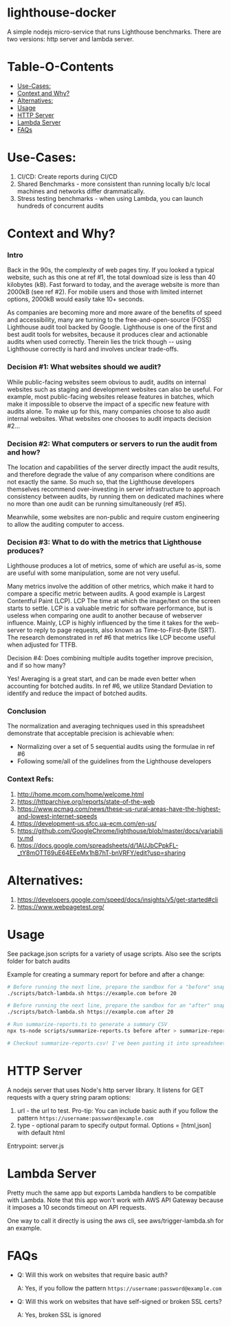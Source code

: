# lighthouse-docker

A simple nodejs micro-service that runs Lighthouse benchmarks. There are two versions: http server and lambda server.

# Table-O-Contents

- [Use-Cases:](#use-cases)
- [Context and Why?](#context-and-why)
- [Alternatives:](#alternatives)
- [Usage](#usage)
- [HTTP Server](#http-server)
- [Lambda Server](#lambda-server)
- [FAQs](#faqs)


# Use-Cases:

1. CI/CD: Create reports during CI/CD
2. Shared Benchmarks - more consistent than running locally b/c local machines and networks differ drammatically.
3. Stress testing benchmarks - when using Lambda, you can launch hundreds of concurrent audits


# Context and Why?

### Intro

Back in the 90s, the complexity of web pages tiny. If you looked a typical website, such as this one at ref #1, the total download size is less than 40 kilobytes (kB). Fast forward to today, and the average website is more than 2000kB (see ref #2). For mobile users and those with limited internet options, 2000kB would easily take 10+ seconds.

As companies are becoming more and more aware of the benefits of speed and accessibility, many are turning to the free-and-open-source (FOSS) Lighthouse audit tool backed by Google. Lighthouse is one of the first and best audit tools for websites, because it produces clear and actionable audits when used correctly. Therein lies the trick though -- using Lighthouse correctly is hard and involves unclear trade-offs.

### Decision #1: What websites should we audit?

While public-facing websites seem obvious to audit, audits on internal websites such as staging and development websites can also be useful. For example, most public-facing websites release features in batches, which make it impossible to observe the impact of a specific new feature with audits alone. To make up for this, many companies choose to also audit internal websites. What websites one chooses to audit impacts decision #2…

### Decision #2: What computers or servers to run the audit from and how?

The location and capabilities of the server directly impact the audit results, and therefore degrade the value of any comparison where conditions are not exactly the same. So much so, that the Lighthouse developers themselves recommend over-investing in server infrastructure to approach consistency between audits, by running them on dedicated machines where no more than one audit can be running simultaneously (ref #5).

Meanwhile, some websites are non-public and require custom engineering to allow the auditing computer to access.

### Decision #3: What to do with the metrics that Lighthouse produces?

Lighthouse produces a lot of metrics, some of which are useful as-is, some are useful with some manipulation, some are not very useful.

Many metrics involve the addition of other metrics, which make it hard to compare a specific metric between audits. A good example is Largest Contentful Paint (LCP). LCP The time at which the image/text on the screen starts to settle. LCP is a valuable metric for software performance, but is useless when comparing one audit to another because of webserver influence. Mainly, LCP is highly influenced by the time it takes for the web-server to reply to page requests, also known as Time-to-First-Byte (SRT). The research demonstrated in ref #6 that metrics like LCP become useful when adjusted for TTFB.

Decision #4: Does combining multiple audits together improve precision, and if so how many?

Yes! Averaging is a great start, and can be made even better when accounting for botched audits. In ref #6, we utilize Standard Deviation to identify and reduce the impact of botched audits.

### Conclusion

The normalization and averaging techniques used in this spreadsheet demonstrate that acceptable precision is achievable when:

- Normalizing over a set of 5 sequential audits using the formulae in ref #6
- Following some/all of the guidelines from the Lighthouse developers

### Context Refs:

1. http://home.mcom.com/home/welcome.html
2. https://httparchive.org/reports/state-of-the-web
3. https://www.pcmag.com/news/these-us-rural-areas-have-the-highest-and-lowest-internet-speeds
4. https://development-us.sfcc.ua-ecm.com/en-us/
5. https://github.com/GoogleChrome/lighthouse/blob/master/docs/variability.md
6. https://docs.google.com/spreadsheets/d/1AUJbCPpkFL-_tY8mOTT69uE64EEeMx1hB7hT-bnVRFY/edit?usp=sharing


# Alternatives:
1. https://developers.google.com/speed/docs/insights/v5/get-started#cli
2. https://www.webpagetest.org/
 
# Usage

See package.json scripts for a variety of usage scripts. Also see the scripts folder for batch audits

Example for creating a summary report for before and after a change:

```sh
# Before running the next line, prepare the sandbox for a "before" snapshot
./scripts/batch-lambda.sh https://example.com before 20

# Before running the next line, prepare the sandbox for an "after" snapshot
./scripts/batch-lambda.sh https://example.com after 20

# Run summarize-reports.ts to generate a summary CSV
npx ts-node scripts/summarize-reports.ts before after > summarize-reports.csv

# Checkout summarize-reports.csv! I've been pasting it into spreadsheet https://docs.google.com/spreadsheets/d/1dKlFAFLnrzKIgnJXmGDHsrToXNuvA8JSNzHNDg3S8tU/edit?usp=sharing
```

# HTTP Server

A nodejs server that uses Node's http server library. It listens for GET requests with a query string param options:

1. url - the url to test. Pro-tip: You can include basic auth if you follow the pattern `https://username:password@example.com`
2. type - optional param to specify output formal. Options = [html,json] with default html

Entrypoint: server.js


# Lambda Server

Pretty much the same app but exports Lambda handlers to be compatible with Lambda. Note that this app won't work with AWS API Gateway because it imposes a 10 seconds timeout on API requests.

One way to call it directly is using the aws cli, see aws/trigger-lambda.sh for an example.

# FAQs

- Q: Will this work on websites that require basic auth?

  A: Yes, if you follow the pattern `https://username:password@example.com`

- Q: Will this work on websites that have self-signed or broken SSL certs?

  A: Yes, broken SSL is ignored